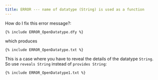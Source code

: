 ```yaml
---
title: ERROR --- name of datatype (String) is used as a function
---
```


How do I fix this error message?:
```
{% include ERROR_OpenDatatype.dfy %}
```
which produces
```
{% include ERROR_OpenDatatype.txt %}
```


This is a case where you have to reveal the details of the datatype `String`.
So use `reveals String` instead of `provides String`:
```
{% include ERROR_OpenDatatype1.txt %}
```

